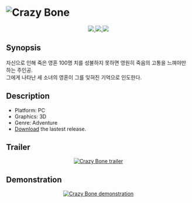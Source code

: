 <h1>
  <img src="https://github.com/crazy-bone/crazy-bone/blob/main/Assets/5Images/title.png" alt="Crazy Bone" />
</h1>

<p align="center">
  <a href="https://github.com/crazy-bone/crazy-bone/releases">
    <img src="https://img.shields.io/github/v/release/crazy-bone/crazy-bone?style=flat-square" />
  </a>
  <a href="https://github.com/crazy-bone/crazy-bone/releases">
    <img src="https://img.shields.io/badge/DOWNLOAD-lastest-green?style=flat-square" />
  </a>
  <a href="https://unity.com">
    <img src="https://img.shields.io/badge/Powered%20by-Unity-black?style=flat-square&logo=unity" />
  </a>
</p>

## Synopsis

자신으로 인해 죽은 영혼 100명 치를 성불하지 못하면 영원히 죽음의 고통을 느껴야만 하는 주인공.<br />
그에게 나타난 세 소녀의 영혼이 그를 잊혀진 기억으로 인도한다.

## Description

- Platform: PC
- Graphics: 3D
- Genre: Adventure
- [Download](https://github.com/crazy-bone/crazy-bone/releases) the lastest release.

## Trailer

<p align="center">
  <a href="https://youtu.be/nrEmwnbt1zo">
    <img src="http://img.youtube.com/vi/nrEmwnbt1zo/0.jpg" alt="Crazy Bone trailer"/>
  </a>
</p>

## Demonstration

<p align="center">
  <a href="https://youtu.be/m1zvJYE7x9g">
    <img src="http://img.youtube.com/vi/m1zvJYE7x9g/0.jpg" alt="Crazy Bone demonstration"/>
  </a>
</p>
